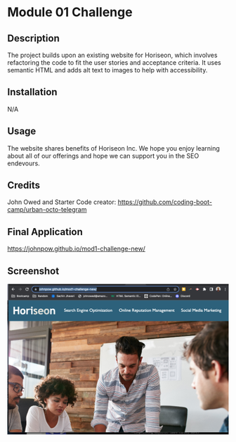 # Module 01 Challenge

## Description

The project builds upon an existing website for Horiseon, which involves refactoring the code to fit the user stories and acceptance criteria. It uses semantic HTML and adds alt text to images to help with accessibility.

## Installation

N/A

## Usage

The website shares benefits of Horiseon Inc. We hope you enjoy learning about all of our offerings and hope we can support you in the SEO endevours.

## Credits

John Owed and Starter Code creator: https://github.com/coding-boot-camp/urban-octo-telegram

## Final Application
https://johnpow.github.io/mod1-challenge-new/


## Screenshot
<!-- found this code on stackoverflow https://stackoverflow.com/questions/10189356/how-to-add-screenshot-to-readmes-in-github-repository -->
![Horiseon screen capture](/assets/images/application-image.png?raw=true "My website")
